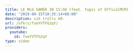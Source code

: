 ```yaml
---
title: LE MLG GAMER IN CS:GO (feat. fugsi of OfficalMCM)
date: "2019-09-15T10:35:14+08:00"
description: sik trolls m9.
url: /nfkrz/fueYVTFG2qY/
providers:
  youtube:
    id: fueYVTFG2qY
type: video
---
```

